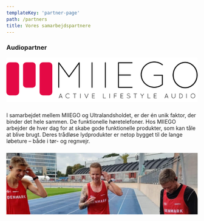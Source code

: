 ```yaml
---
templateKey: 'partner-page'
path: /partners
title: Vores samarbejdspartnere
---
```

### Audiopartner
<a href="https://miiego.dk/blogs/tips/miiego-ambassadoerer" target="_blank" rel="noreferrer">
<img src="../../img/partners/MIIEGO_LOGO1.png" alt="MIIEGO" style="background-image:none"/>
</a>
<h3></h3>
I samarbejdet mellem MIIEGO og Ultralandsholdet, er der én unik faktor, der binder det hele sammen. De funktionelle høretelefoner.  
Hos MIIEGO arbejder de hver dag for at skabe gode funktionelle produkter, som kan tåle at blive brugt. Deres trådløse lydprodukter er netop bygget til de lange løbeture – både i tør- og regnvejr.  
<h3></h3>
<img src="../../img/partners/MiiegoLandshold.jpg" alt="Landsholdet med MiiBUDS ACTION II" style="background-image:none"/>
